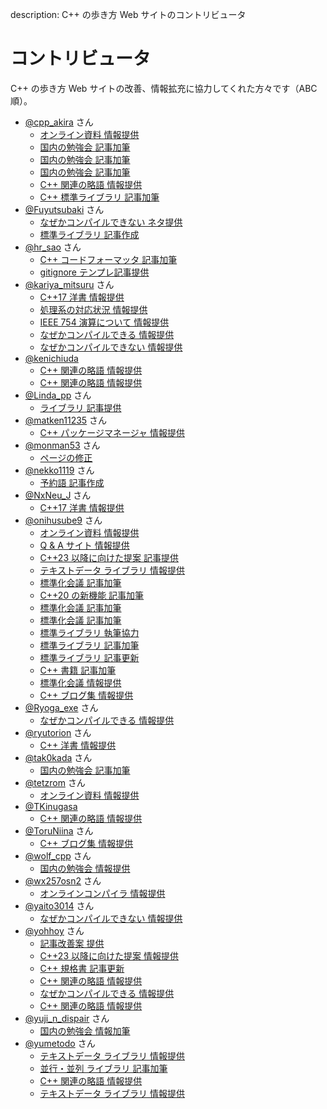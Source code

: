description: C++ の歩き方 Web サイトのコントリビュータ

# コントリビュータ

C++ の歩き方 Web サイトの改善、情報拡充に協力してくれた方々です（ABC 順）。

<!-- ABC 順-->

- [@cpp_akira](https://twitter.com/cpp_akira) さん
    - [オンライン資料 情報提供](https://github.com/cppmap/cppmap.docs/pull/16)
    - [国内の勉強会 記事加筆](https://github.com/cppmap/cppmap.docs/pull/24)
    - [国内の勉強会 記事加筆](https://github.com/cppmap/cppmap.docs/pull/30)
    - [国内の勉強会 記事加筆](https://github.com/cppmap/cppmap.docs/pull/33)
    - [C++ 関連の略語 情報提供](https://github.com/cppmap/cppmap.docs/issues/41)
    - [C++ 標準ライブラリ 記事加筆](https://github.com/cppmap/cppmap.docs/pull/45)
- [@Fuyutsubaki](https://twitter.com/Fuyutsubaki) さん
    - [なぜかコンパイルできない ネタ提供](https://github.com/cppmap/cppmap.docs/issues/9#issuecomment-472076826)
    - [標準ライブラリ 記事作成](https://github.com/cppmap/cppmap.docs/pull/12)
- [@hr_sao](https://twitter.com/hr_sao) さん
    - [C++ コードフォーマッタ 記事加筆](https://github.com/cppmap/cppmap.docs/pull/36)
    - [gitignore テンプレ記事提供](https://github.com/cppmap/cppmap.docs/pull/48)
- [@kariya_mitsuru](https://twitter.com/kariya_mitsuru) さん
    - [C++17 洋書 情報提供](https://github.com/cppmap/cppmap.docs/issues/6)
    - [処理系の対応状況 情報提供](https://github.com/cppmap/cppmap.docs/pull/7)
    - [IEEE 754 演算について 情報提供](https://twitter.com/kariya_mitsuru/status/1148972200713584640)
    - [なぜかコンパイルできる 情報提供](https://twitter.com/kariya_mitsuru/status/1369276950972309509)
    - [なぜかコンパイルできない 情報提供](https://twitter.com/kariya_mitsuru/status/1369294046456332296)
- [@kenichiuda](https://twitter.com/kenichiuda)
    - [C++ 関連の略語 情報提供](https://github.com/cppmap/cppmap.docs/issues/41#issuecomment-693335310)
    - [C++ 関連の略語 情報提供](https://github.com/cppmap/cppmap.docs/issues/41#issuecomment-855238514)
- [@Linda_pp](https://twitter.com/Linda_pp) さん
    - [ライブラリ 記事提供](https://github.com/cppmap/cppmap.docs/pull/22)
- [@matken11235](https://twitter.com/matken11235) さん
    - [C++ パッケージマネージャ 情報提供](https://github.com/cppmap/cppmap.docs/pull/2)
- [@monman53](https://twitter.com/monman53) さん
    - [ページの修正](https://github.com/cppmap/cppmap.docs/pull/46)
- [@nekko1119](https://twitter.com/nekko1119) さん
    - [予約語 記事作成](https://github.com/cppmap/cppmap.docs/pull/11)    
- [@NxNeu_J](https://twitter.com/NxNeu_J) さん
    - [C++17 洋書 情報提供](https://github.com/cppmap/cppmap.docs/issues/5)
- [@onihusube9](https://twitter.com/onihusube9) さん
    - [オンライン資料 情報提供](https://github.com/cppmap/cppmap.docs/pull/1)
    - [Q & A サイト 情報提供](https://twitter.com/onihusube9/status/1103168500703485952)
    - [C++23 以降に向けた提案 記事提供](https://github.com/cppmap/cppmap.docs/pull/4)
    - [テキストデータ ライブラリ 情報提供](https://github.com/cppmap/cppmap.docs/pull/10)
    - [標準化会議 記事加筆](https://github.com/cppmap/cppmap.docs/pull/19)
    - [C++20 の新機能 記事加筆](https://github.com/cppmap/cppmap.docs/pull/20)
    - [標準化会議 記事加筆](https://github.com/cppmap/cppmap.docs/pull/21)
    - [標準化会議 記事加筆](https://github.com/cppmap/cppmap.docs/pull/27)
    - [標準ライブラリ 執筆協力](https://github.com/cppmap/cppmap.docs/issues/28)
    - [標準ライブラリ 記事加筆](https://github.com/cppmap/cppmap.docs/issues/31)
    - [標準ライブラリ 記事更新](https://github.com/cppmap/cppmap.docs/pull/34)
    - [C++ 書籍 記事加筆](https://github.com/cppmap/cppmap.docs/pull/37)
    - [標準化会議 情報提供](https://twitter.com/onihusube9/status/1267252027999973376)
    - [C++ ブログ集 情報提供](https://github.com/cppmap/cppmap.docs/issues/42)
- [@Ryoga_exe](https://twitter.com/Ryoga_exe) さん
    - [なぜかコンパイルできる 情報提供](https://github.com/cppmap/cppmap.docs/issues/9#issuecomment-792805225)
- [@ryutorion](https://twitter.com/ryutorion) さん
    - [C++ 洋書 情報提供](https://twitter.com/ryutorion/status/1333744787136991234)
- [@tak0kada](https://twitter.com/tak0kada) さん
    - [国内の勉強会 記事加筆](https://github.com/cppmap/cppmap.docs/pull/26)
- [@tetzrom](https://twitter.com/tetzrom) さん
    - [オンライン資料 情報提供](https://github.com/cppmap/cppmap.docs/pull/15)
- [@TKinugasa](https://twitter.com/TKinugasa)
    - [C++ 関連の略語 情報提供](https://twitter.com/TKinugasa/status/1306694400215449600)
- [@ToruNiina](https://twitter.com/ToruNiina) さん
    - [C++ ブログ集 情報提供](https://github.com/cppmap/cppmap.docs/issues/42)
- [@wolf_cpp](https://twitter.com/wolf_cpp) さん
    - [国内の勉強会 情報提供](https://github.com/cppmap/cppmap.docs/pull/25)
- [@wx257osn2](https://twitter.com/wx257osn2) さん
    - [オンラインコンパイラ 情報提供](https://github.com/cppmap/cppmap.docs/pull/18)
- [@yaito3014](https://twitter.com/yaito3014) さん
    - [なぜかコンパイルできない 情報提供](https://github.com/cppmap/cppmap.docs/issues/9#issuecomment-792238518)
- [@yohhoy](https://twitter.com/yohhoy) さん
    - [記事改善案 提供](https://twitter.com/yohhoy/status/1106950996192747521)
    - [C++23 以降に向けた提案 情報提供](https://github.com/cppmap/cppmap.docs/pull/32)
    - [C++ 規格書 記事更新](https://github.com/cppmap/cppmap.docs/pull/38)
    - [C++ 関連の略語 情報提供](https://github.com/cppmap/cppmap.docs/issues/41)
    - [なぜかコンパイルできる 情報提供](https://github.com/cppmap/cppmap.docs/issues/9#issuecomment-791437878)
    - [C++ 関連の略語 情報提供](https://github.com/cppmap/cppmap.docs/issues/41#issuecomment-855401574)
- [@yuji_n_dispair](https://twitter.com/yuji_n_dispair) さん
    - [国内の勉強会 情報加筆](https://github.com/cppmap/cppmap.docs/pull/29)
- [@yumetodo](https://twitter.com/yumetodo) さん
    - [テキストデータ ライブラリ 情報提供](https://github.com/cppmap/cppmap.docs/pull/17)
    - [並行・並列 ライブラリ 記事加筆](https://github.com/cppmap/cppmap.docs/pull/40)
    - [C++ 関連の略語 情報提供](https://github.com/cppmap/cppmap.docs/issues/41)
    - [テキストデータ ライブラリ 情報提供](https://github.com/cppmap/cppmap.docs/pull/44)

    